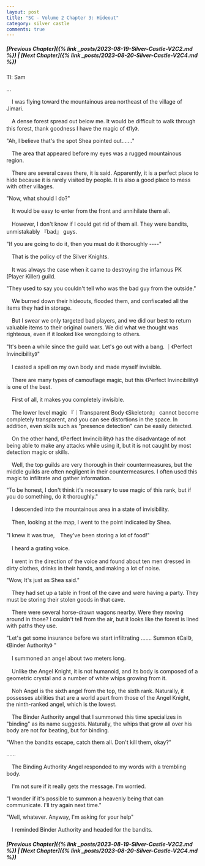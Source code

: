 ```yaml
---
layout: post
title: "SC - Volume 2 Chapter 3: Hideout"
category: silver castle
comments: true
---
```


##### [Previous Chapter]({% link _posts/2023-08-19-Silver-Castle-V2C2.md %}) \| [Next Chapter]({% link _posts/2023-08-20-Silver-Castle-V2C4.md %})



Tl: Sam

…


　I was flying toward the mountainous area northeast of the village of Jimari.

　A dense forest spread out below me. It would be difficult to walk through this forest, thank goodness I have the magic of 《fly》.


"Ah, I believe that's the spot Shea pointed out......."


　The area that appeared before my eyes was a rugged mountainous region.
<!--more-->

　There are several caves there, it is said. Apparently, it is a perfect place to hide because it is rarely visited by people. It is also a good place to mess with other villages.


"Now, what should I do?"


　It would be easy to enter from the front and annihilate them all.

　However, I don't know if I could get rid of them all. They were bandits, unmistakably 『bad』 guys.


"If you are going to do it, then you must do it thoroughly ----"


　That is the policy of the Silver Knights.

　It was always the case when it came to destroying the infamous PK (Player Killer) guild.


"They used to say you couldn't tell who was the bad guy from the outside."


　We burned down their hideouts, flooded them, and confiscated all the items they had in storage.

　But I swear we only targeted bad players, and we did our best to return valuable items to their original owners. We did what we thought was righteous, even if it looked like wrongdoing to others.


"It's been a while since the guild war. Let's go out with a bang. ｜《Perfect Invincibility》"


　I casted a spell on my own body and made myself invisible.

　There are many types of camouflage magic, but this 《Perfect Invincibility》 is one of the best.

　First of all, it makes you completely invisible.

　The lower level magic  『｜Transparent Body 《Skeleton》』 cannot become completely transparent, and you can see distortions in the space. In addition, even skills such as "presence detection" can be easily detected.


　On the other hand, 《Perfect Invincibility》 has the disadvantage of not being able to make any attacks while using it, but it is not caught by most detection magic or skills.

　Well, the top guilds are very thorough in their countermeasures, but the middle guilds are often negligent in their countermeasures. I often used this magic to infiltrate and gather information.

"To be honest, I don't think it's necessary to use magic of this rank, but if you do something, do it thoroughly."


　I descended into the mountainous area in a state of invisibility.

　Then, looking at the map, I went to the point indicated by Shea.


"I knew it was true,　They've been storing a lot of food!"


　I heard a grating voice.

　I went in the direction of the voice and found about ten men dressed in dirty clothes, drinks in their hands, and making a lot of noise.


"Wow, It's just as Shea said."


　They had set up a table in front of the cave and were having a party. They must be storing their stolen goods in that cave.

　There were several horse-drawn wagons nearby. Were they moving around in those? I couldn't tell from the air, but it looks like the forest is lined with paths they use.


"Let's get some insurance before we start infiltrating ....... Summon 《Call》, 《Binder Authority》 "


　I summoned an angel about two meters long.

　Unlike the Angel Knight, it is not humanoid, and its body is composed of a geometric crystal and a number of white whips growing from it.

　Noh Angel is the sixth angel from the top, the sixth rank. Naturally, it possesses abilities that are a world apart from those of the Angel Knight, the ninth-ranked angel, which is the lowest.

　The Binder Authority angel that I summoned this time specializes in "binding" as its name suggests. Naturally, the whips that grow all over his body are not for beating, but for binding.


"When the bandits escape, catch them all. Don't kill them, okay?"

......


　The Binding Authority Angel responded to my words with a trembling body.

　I'm not sure if it really gets the message. I'm worried.

"I wonder if it's possible to summon a heavenly being that can communicate. I'll try again next time."


"Well, whatever. Anyway, I'm asking for your help"


　I reminded Binder Authority and headed for the bandits.





##### [Previous Chapter]({% link _posts/2023-08-19-Silver-Castle-V2C2.md %}) \| [Next Chapter]({% link _posts/2023-08-20-Silver-Castle-V2C4.md %})
